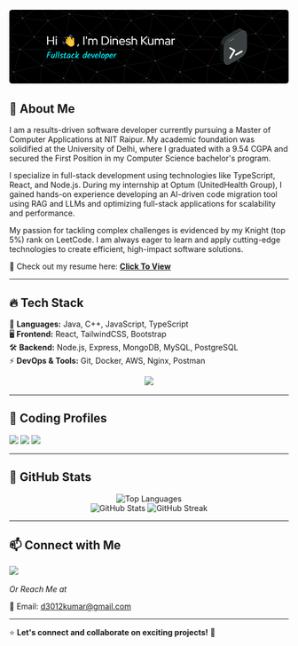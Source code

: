 ![profile_header](./github-header-image.png)

## 🚀 About Me  

I am a results-driven software developer currently pursuing a Master of Computer Applications at NIT Raipur. My academic foundation was solidified at the University of Delhi, where I graduated with a 9.54 CGPA and secured the First Position in my Computer Science bachelor's program.

I specialize in full-stack development using technologies like TypeScript, React, and Node.js. During my internship at Optum (UnitedHealth Group), I gained hands-on experience developing an AI-driven code migration tool using RAG and LLMs and optimizing full-stack applications for scalability and performance.

My passion for tackling complex challenges is evidenced by my Knight (top 5%) rank on LeetCode. I am always eager to learn and apply cutting-edge technologies to create efficient, high-impact software solutions.

📄 Check out my resume here: **[Click To View](https://drive.google.com/drive/folders/1yiitjehba_xZ8NHvCUay_52XJGVRcqvo)**  

---

## 🔥 Tech Stack  

🚀 **Languages:** Java, C++, JavaScript, TypeScript  
🖥 **Frontend:** React, TailwindCSS, Bootstrap  
🛠 **Backend:** Node.js, Express, MongoDB, MySQL, PostgreSQL  
⚡ **DevOps & Tools:** Git, Docker, AWS, Nginx, Postman

<p align="center">
  <img src="https://skillicons.dev/icons?i=js,ts,java,cpp,react,tailwind,nodejs,express,mongodb,mysql,postgres,docker,aws,git,linux" />
</p>

---

## 🎯 Coding Profiles   
<p>
<a href="https://codeforces.com/profile/dinesh_k40" target="_blank"><img src="https://img.shields.io/badge/Codeforces-1F8ACB?style=for-the-badge&logo=codeforces&logoColor=white"></a>  
<a href="https://www.leetcode.com/dinesh_k40" target="_blank"><img src="https://img.shields.io/badge/LeetCode-FFA116?style=for-the-badge&logo=leetcode&logoColor=white"></a>  
<a href="https://auth.geeksforgeeks.org/user/wwwdineshk40" target="_blank"><img src="https://img.shields.io/badge/GeeksforGeeks-2F8D46?style=for-the-badge&logo=geeksforgeeks&logoColor=white"></a>  
</p>

---

## 📶 GitHub Stats  
<p align="center">
  <img src="https://github-readme-stats.vercel.app/api/top-langs?username=DineshK3012&layout=compact&theme=radical" alt="Top Languages" />
  <br>
  <img src="https://github-readme-stats.vercel.app/api?username=DineshK3012&show_icons=true&theme=radical" alt="GitHub Stats" />
  <img src="https://github-readme-streak-stats.herokuapp.com/?user=DineshK3012&theme=radical" alt="GitHub Streak" />
</p>

---

## 📫 Connect with Me  
<p align="left">
  <a href="https://linkedin.com/in/dinesh-kumar-06ab741ba" target="_blank">
    <img src="https://img.shields.io/badge/LinkedIn-0A66C2?style=for-the-badge&logo=linkedin&logoColor=white">
  </a>
</p>

_Or Reach Me at_

📧 Email: d3012kumar@gmail.com 

---
⭐ **Let's connect and collaborate on exciting projects!** 🚀   
